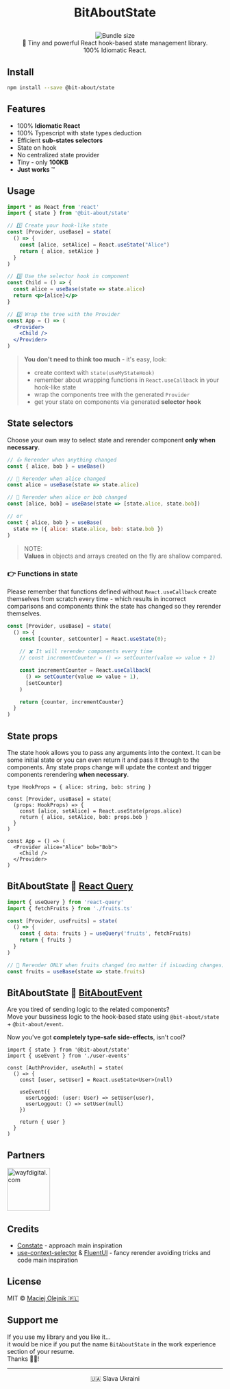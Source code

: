 # <p align="center">BitAboutState</p>
<p align="center">
<img alt="" src="https://user-images.githubusercontent.com/1496580/160495578-c4a54e53-7c5f-4bc3-9db3-a45c6ed45394.png" /><br/>
<a href="https://www.npmjs.com/package/@bit-about/state"><img alt="" src="https://img.shields.io/npm/v/@bit-about/state.svg" /></a>
<img alt="Bundle size" src="https://img.shields.io/bundlephobia/min/@bit-about/state?label=size" />
<a href="https://codecov.io/gh/bit-about/state"><img alt="" src="https://codecov.io/gh/bit-about/state/branch/main/graph/badge.svg?token=BuGi92VqnL" /></a>
<br />
🚀 Tiny and powerful React hook-based state management library.<br />
100% Idiomatic React.<br />
</p>

## Install

```bash
npm install --save @bit-about/state
```

## Features

- 100% **Idiomatic React**
- 100% Typescript with state types deduction
- Efficient **sub-states selectors**
- State on hook
- No centralized state provider
- Tiny - only **100KB**
- **Just works** ™

## Usage

```jsx
import * as React from 'react'
import { state } from '@bit-about/state'

// 1️⃣ Create your hook-like state
const [Provider, useBase] = state(
  () => {
    const [alice, setAlice] = React.useState("Alice")
    return { alice, setAlice }
  }
)

// 3️⃣ Use the selector hook in component
const Child = () => {
  const alice = useBase(state => state.alice)
  return <p>{alice}</p>
}

// 2️⃣ Wrap the tree with the Provider
const App = () => (
  <Provider>
    <Child />
  </Provider>
)
```

> **You don't need to think too much** - it's easy, look:<br />
> - create context with `state(useMyStateHook)`<br />
> - remember about wrapping functions in `React.useCallback` in your hook-like state<br />
> - wrap the components tree with the generated `Provider`<br />
> - get your state on components via generated **selector hook**

## State selectors
Choose your own way to select state and rerender component **only when necessary**.

```jsx
// 👍 Rerender when anything changed
const { alice, bob } = useBase()

// 💪 Rerender when alice changed
const alice = useBase(state => state.alice)

// 🤌 Rerender when alice or bob changed
const [alice, bob] = useBase(state => [state.alice, state.bob])

// or
const { alice, bob } = useBase( 
  state => ({ alice: state.alice, bob: state.bob }) 
)
```

> NOTE:<br />
> **Values** in objects and arrays created on the fly are shallow compared.

### 👉 Functions in state
Please remember that functions defined without `React.useCallback` create themselves from scratch every time - which results in incorrect comparisons and components think the state has changed so they rerender themselves.

```jsx
const [Provider, useBase] = state(
  () => {
    const [counter, setCounter] = React.useState(0);
   
    // ✖️ It will rerender components every time
    // const incrementCounter = () => setCounter(value => value + 1)

    const incrementCounter = React.useCallback(
      () => setCounter(value => value + 1),
      [setCounter]
    )

    return {counter, incrementCounter}
  }
)
```

## State props
The state hook allows you to pass any arguments into the context. It can be some initial state or you can even return it and pass it through to the components. Any state props change will update the context and trigger components rerendering **when necessary**.

```tsx
type HookProps = { alice: string, bob: string }

const [Provider, useBase] = state(
  (props: HookProps) => {
    const [alice, setAlice] = React.useState(props.alice)
    return { alice, setAlice, bob: props.bob }
  }
)

const App = () => (
  <Provider alice="Alice" bob="Bob">
    <Child />
  </Provider>
)
```

## BitAboutState 💛 [React Query](https://github.com/tannerlinsley/react-query)

```jsx
import { useQuery } from 'react-query'
import { fetchFruits } from './fruits.ts'

const [Provider, useFruits] = state(
  () => {
    const { data: fruits } = useQuery('fruits', fetchFruits)
    return { fruits }
  }
)

// 🧠 Rerender ONLY when fruits changed (no matter if isLoading changes)
const fruits = useBase(state => state.fruits)
```

## BitAboutState 💛 [BitAboutEvent](https://github.com/bit-about/event)
Are you tired of sending logic to the related components?<br />
Move your bussiness logic to the hook-based state using `@bit-about/state` + `@bit-about/event`.<br />

Now you've got **completely type-safe side-effects**, isn't cool?

```tsx
import { state } from '@bit-about/state'
import { useEvent } from './user-events'

const [AuthProvider, useAuth] = state(
  () => {
    const [user, setUser] = React.useState<User>(null)
    
    useEvent({
      userLogged: (user: User) => setUser(user),
      userLoggout: () => setUser(null)
    })
    
    return { user }
  }
)
```

## Partners  
<a href="https://www.wayfdigital.com/"><img alt="wayfdigital.com" width="100" height="100" src="https://user-images.githubusercontent.com/1496580/161037415-0503f763-a60b-4d40-af9f-95d1304fa486.png"/></a>

## Credits
- [Constate](https://github.com/diegohaz/constate) - approach main inspiration
- [use-context-selector](https://github.com/dai-shi/use-context-selector) & [FluentUI](https://github.com/microsoft/fluentui) - fancy rerender avoiding tricks and code main inspiration

## License
MIT © [Maciej Olejnik 🇵🇱](https://github.com/Gareneye)

## Support me
If you use my library and you like it...<br />
it would be nice if you put the name `BitAboutState` in the work experience section of your resume.<br />
Thanks 🙇🏻! 

---
<p align="center">🇺🇦 Slava Ukraini</p>
